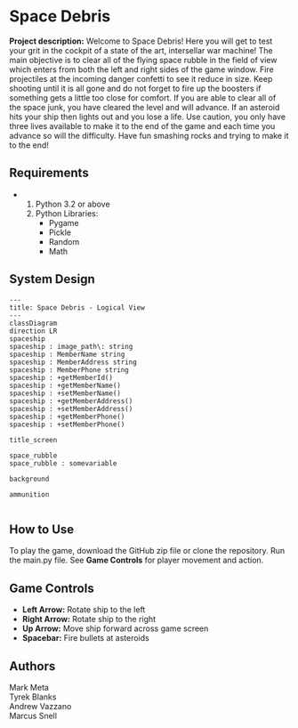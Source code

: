 # Space Debris

**Project description:**  Welcome to Space Debris! Here you will get to test your grit in the cockpit of a state of the art, intersellar war machine!  The main objective is to clear all of the flying space rubble in the field of view which enters from both the left and right sides of the game window. Fire projectiles at the incoming danger confetti to see it reduce in size. Keep shooting until it is all gone and do not forget to fire up the boosters if something gets a little too close for comfort.  If you are able to clear all of the space junk, you have cleared the level and will advance.  If an asteroid hits your ship then lights out and you lose a life.  Use caution, you only have three lives available to make it to the end of the game and each time you advance so will the difficulty.  Have fun smashing rocks and trying to make it to the end!

## Requirements

 - 1. Python 3.2 or above
   3. Python Libraries:
      - Pygame
      - Pickle
      - Random
      - Math
## System Design
```mermaid
---
title: Space Debris - Logical View
---
classDiagram
direction LR
spaceship
spaceship : image_path\: string 
spaceship : MemberName string
spaceship : MemberAddress string
spaceship : MemberPhone string
spaceship : +getMemberId()
spaceship : +getMemberName()
spaceship : +setMemberName()
spaceship : +getMemberAddress()
spaceship : +setMemberAddress()
spaceship : +getMemberPhone()
spaceship : +setMemberPhone()

title_screen

space_rubble
space_rubble : somevariable

background

ammunition


```
     
## How to Use

To play the game, download the GitHub zip file or clone the repository.  Run the main.py file.  See **Game Controls** for player movement and action.

## Game Controls
- **Left Arrow:**  Rotate ship to the left
- **Right Arrow:** Rotate ship to the right
- **Up Arrow:** Move ship forward across game screen
- **Spacebar:** Fire bullets at asteroids

## Authors
Mark Meta\
Tyrek Blanks\
Andrew Vazzano\
Marcus Snell

